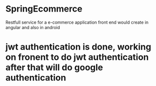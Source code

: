 # SpringEcommerce
Restfull service for a e-commerce application 
front end would create in angular and also in android

# jwt authentication is done, working on fronent to do jwt authentication after that will do google authentication

